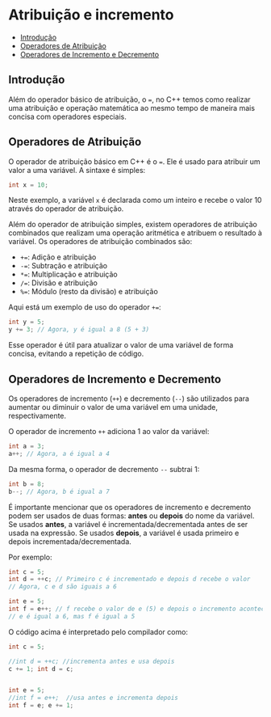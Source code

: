 # Atribuição e incremento

<!-- toc -->
- [Introdução](#introdução)
- [Operadores de Atribuição](#operadores-de-atribuição)
- [Operadores de Incremento e Decremento](#operadores-de-incremento-e-decremento)
<!-- toc -->

## Introdução

Além do operador básico de atribuição, o `=`, no C++ temos como realizar uma atribuição e operação matemática ao mesmo tempo de maneira mais concisa com operadores especiais.

## Operadores de Atribuição

O operador de atribuição básico em C++ é o `=`. Ele é usado para atribuir um valor a uma variável. A sintaxe é simples:

```cpp
int x = 10;
```

Neste exemplo, a variável `x` é declarada como um inteiro e recebe o valor 10 através do operador de atribuição.

Além do operador de atribuição simples, existem operadores de atribuição combinados que realizam uma operação aritmética e atribuem o resultado à variável. Os operadores de atribuição combinados são:

- `+=`: Adição e atribuição
- `-=`: Subtração e atribuição
- `*=`: Multiplicação e atribuição
- `/=`: Divisão e atribuição
- `%=`: Módulo (resto da divisão) e atribuição

Aqui está um exemplo de uso do operador `+=`:

```cpp
int y = 5;
y += 3; // Agora, y é igual a 8 (5 + 3)
```

Esse operador é útil para atualizar o valor de uma variável de forma concisa, evitando a repetição de código.

## Operadores de Incremento e Decremento

Os operadores de incremento (`++`) e decremento (`--`) são utilizados para aumentar ou diminuir o valor de uma variável em uma unidade, respectivamente.

O operador de incremento `++` adiciona 1 ao valor da variável:

```cpp
int a = 3;
a++; // Agora, a é igual a 4
```

Da mesma forma, o operador de decremento `--` subtrai 1:

```cpp
int b = 8;
b--; // Agora, b é igual a 7
```

É importante mencionar que os operadores de incremento e decremento podem ser usados de duas formas: **antes** ou **depois** do nome da variável. Se usados **antes**, a variável é incrementada/decrementada antes de ser usada na expressão. Se usados **depois**, a variável é usada primeiro e depois incrementada/decrementada.

Por exemplo:

```cpp
int c = 5;
int d = ++c; // Primeiro c é incrementado e depois d recebe o valor
// Agora, c e d são iguais a 6

int e = 5;
int f = e++; // f recebe o valor de e (5) e depois o incremento acontece
// e é igual a 6, mas f é igual a 5
```

O código acima é interpretado pelo compilador como:

```cpp
int c = 5;

//int d = ++c; //incrementa antes e usa depois
c += 1; int d = c;


int e = 5;
//int f = e++;  //usa antes e incrementa depois
int f = e; e += 1;
```
